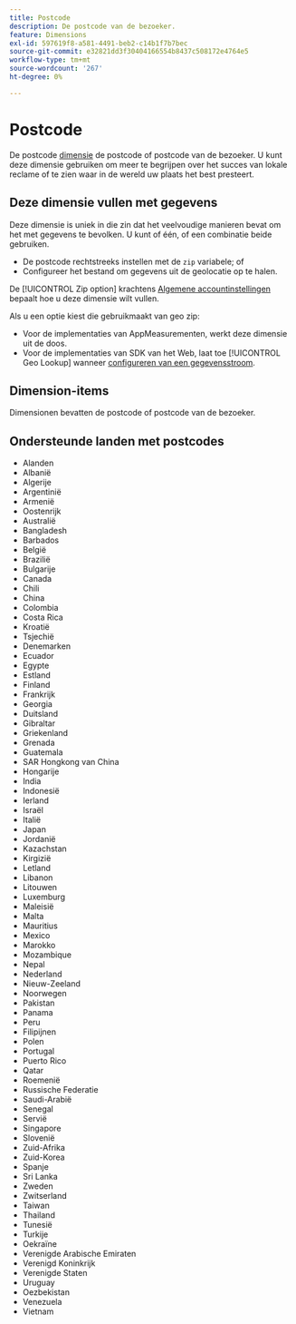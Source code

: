 ```yaml
---
title: Postcode
description: De postcode van de bezoeker.
feature: Dimensions
exl-id: 597619f8-a581-4491-beb2-c14b1f7b7bec
source-git-commit: e32821dd3f30404166554b8437c508172e4764e5
workflow-type: tm+mt
source-wordcount: '267'
ht-degree: 0%

---
```


# Postcode

De postcode [dimensie](overview.md) de postcode of postcode van de bezoeker. U kunt deze dimensie gebruiken om meer te begrijpen over het succes van lokale reclame of te zien waar in de wereld uw plaats het best presteert.

## Deze dimensie vullen met gegevens

Deze dimensie is uniek in die zin dat het veelvoudige manieren bevat om het met gegevens te bevolken. U kunt of één, of een combinatie beide gebruiken.

* De postcode rechtstreeks instellen met de `zip` variabele; of
* Configureer het bestand om gegevens uit de geolocatie op te halen.

De [!UICONTROL Zip option] krachtens [Algemene accountinstellingen](/help/admin/admin/c-manage-report-suites/c-edit-report-suites/general/general-acct-settings-admin.md) bepaalt hoe u deze dimensie wilt vullen.

Als u een optie kiest die gebruikmaakt van geo zip:

* Voor de implementaties van AppMeasurementen, werkt deze dimensie uit de doos.
* Voor de implementaties van SDK van het Web, laat toe [!UICONTROL Geo Lookup] wanneer [configureren van een gegevensstroom](https://experienceleague.adobe.com/docs/experience-platform/datastreams/configure.html).

## Dimension-items

Dimensionen bevatten de postcode of postcode van de bezoeker.

## Ondersteunde landen met postcodes

* Alanden
* Albanië
* Algerije
* Argentinië
* Armenië
* Oostenrijk
* Australië
* Bangladesh
* Barbados
* België
* Brazilië
* Bulgarije
* Canada
* Chili
* China
* Colombia
* Costa Rica
* Kroatië
* Tsjechië
* Denemarken
* Ecuador
* Egypte
* Estland
* Finland
* Frankrijk
* Georgia
* Duitsland
* Gibraltar
* Griekenland
* Grenada
* Guatemala
* SAR Hongkong van China
* Hongarije
* India
* Indonesië
* Ierland
* Israël
* Italië
* Japan
* Jordanië
* Kazachstan
* Kirgizië
* Letland
* Libanon
* Litouwen
* Luxemburg
* Maleisië
* Malta
* Mauritius
* Mexico
* Marokko
* Mozambique
* Nepal
* Nederland
* Nieuw-Zeeland
* Noorwegen
* Pakistan
* Panama
* Peru
* Filipijnen
* Polen
* Portugal
* Puerto Rico
* Qatar
* Roemenië
* Russische Federatie
* Saudi-Arabië
* Senegal
* Servië
* Singapore
* Slovenië
* Zuid-Afrika
* Zuid-Korea
* Spanje
* Sri Lanka
* Zweden
* Zwitserland
* Taiwan
* Thailand
* Tunesië
* Turkije
* Oekraïne
* Verenigde Arabische Emiraten
* Verenigd Koninkrijk
* Verenigde Staten
* Uruguay
* Oezbekistan
* Venezuela
* Vietnam
